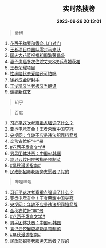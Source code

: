 <div align="center"><h2>实时热搜榜</h2><h4>2023-09-26 20:13:01</h4></div>

> 微博  

1. [花西子称要和香奈儿门对门](https://s.weibo.com/weibo?q=%23%E8%8A%B1%E8%A5%BF%E5%AD%90%E7%A7%B0%E8%A6%81%E5%92%8C%E9%A6%99%E5%A5%88%E5%84%BF%E9%97%A8%E5%AF%B9%E9%97%A8%23&t=31&band_rank=1&Refer=top)<br />
2. [王者项目中国队零封马来队](https://s.weibo.com/weibo?q=%23%E7%8E%8B%E8%80%85%E9%A1%B9%E7%9B%AE%E4%B8%AD%E5%9B%BD%E9%98%9F%E9%9B%B6%E5%B0%81%E9%A9%AC%E6%9D%A5%E9%98%9F%23&t=31&band_rank=2&Refer=top)<br />
3. [国庆大花篮祝福祖国繁荣昌盛](https://s.weibo.com/weibo?q=%23%E5%9B%BD%E5%BA%86%E5%A4%A7%E8%8A%B1%E7%AF%AE%E7%A5%9D%E7%A6%8F%E7%A5%96%E5%9B%BD%E7%B9%81%E8%8D%A3%E6%98%8C%E7%9B%9B%23&t=31&band_rank=3&Refer=top)<br />
4. [妻子患癌多次住院丈夫3次诉离婚获准](https://s.weibo.com/weibo?q=%23%E5%A6%BB%E5%AD%90%E6%82%A3%E7%99%8C%E5%A4%9A%E6%AC%A1%E4%BD%8F%E9%99%A2%E4%B8%88%E5%A4%AB3%E6%AC%A1%E8%AF%89%E7%A6%BB%E5%A9%9A%E8%8E%B7%E5%87%86%23&t=31&band_rank=4&Refer=top)<br />
5. [王者荣耀项目](https://s.weibo.com/weibo?q=%E7%8E%8B%E8%80%85%E8%8D%A3%E8%80%80%E9%A1%B9%E7%9B%AE&t=31&band_rank=5&Refer=top)<br />
6. [性缘脑比恋爱脑还可怕吗](https://s.weibo.com/weibo?q=%E6%80%A7%E7%BC%98%E8%84%91%E6%AF%94%E6%81%8B%E7%88%B1%E8%84%91%E8%BF%98%E5%8F%AF%E6%80%95%E5%90%97&t=31&band_rank=6&Refer=top)<br />
7. [徐必成金牌射手](https://s.weibo.com/weibo?q=%23%E5%BE%90%E5%BF%85%E6%88%90%E9%87%91%E7%89%8C%E5%B0%84%E6%89%8B%23&t=31&band_rank=7&Refer=top)<br />
8. [王俊凯又当老板又当翻译](https://s.weibo.com/weibo?q=%23%E7%8E%8B%E4%BF%8A%E5%87%AF%E5%8F%88%E5%BD%93%E8%80%81%E6%9D%BF%E5%8F%88%E5%BD%93%E7%BF%BB%E8%AF%91%23&t=31&band_rank=8&Refer=top)<br />
9. [谢娜新综艺](https://s.weibo.com/weibo?q=%E8%B0%A2%E5%A8%9C%E6%96%B0%E7%BB%BC%E8%89%BA&t=31&band_rank=9&Refer=top)<br />

> 知乎  


> 百度  

1. [习近平这次考察重点强调了什么？](https://www.baidu.com/s?wd=%E4%B9%A0%E8%BF%91%E5%B9%B3%E8%BF%99%E6%AC%A1%E8%80%83%E5%AF%9F%E9%87%8D%E7%82%B9%E5%BC%BA%E8%B0%83%E4%BA%86%E4%BB%80%E4%B9%88%EF%BC%9F&sa=fyb_news&rsv_dl=fyb_news)<br />
2. [亚运电竞首金！王者荣耀中国夺冠](https://www.baidu.com/s?wd=%E4%BA%9A%E8%BF%90%E7%94%B5%E7%AB%9E%E9%A6%96%E9%87%91%EF%BC%81%E7%8E%8B%E8%80%85%E8%8D%A3%E8%80%80%E4%B8%AD%E5%9B%BD%E5%A4%BA%E5%86%A0&sa=fyb_news&rsv_dl=fyb_news)<br />
3. [央视网：年龄不应是违法犯罪挡箭牌](https://www.baidu.com/s?wd=%E5%A4%AE%E8%A7%86%E7%BD%91%EF%BC%9A%E5%B9%B4%E9%BE%84%E4%B8%8D%E5%BA%94%E6%98%AF%E8%BF%9D%E6%B3%95%E7%8A%AF%E7%BD%AA%E6%8C%A1%E7%AE%AD%E7%89%8C&sa=fyb_news&rsv_dl=fyb_news)<br />
4. [金秋农忙好“丰”景](https://www.baidu.com/s?wd=%E9%87%91%E7%A7%8B%E5%86%9C%E5%BF%99%E5%A5%BD%E2%80%9C%E4%B8%B0%E2%80%9D%E6%99%AF&sa=fyb_news&rsv_dl=fyb_news)<br />
5. [#花西子发疯文学#](https://www.baidu.com/s?wd=%23%E8%8A%B1%E8%A5%BF%E5%AD%90%E5%8F%91%E7%96%AF%E6%96%87%E5%AD%A6%23&sa=fyb_news&rsv_dl=fyb_news)<br />
6. [男乒团体决赛：中国vs韩国](https://www.baidu.com/s?wd=%E7%94%B7%E4%B9%92%E5%9B%A2%E4%BD%93%E5%86%B3%E8%B5%9B%EF%BC%9A%E4%B8%AD%E5%9B%BDvs%E9%9F%A9%E5%9B%BD&sa=fyb_news&rsv_dl=fyb_news)<br />
7. [袁记云饺回应被指是预制菜](https://www.baidu.com/s?wd=%E8%A2%81%E8%AE%B0%E4%BA%91%E9%A5%BA%E5%9B%9E%E5%BA%94%E8%A2%AB%E6%8C%87%E6%98%AF%E9%A2%84%E5%88%B6%E8%8F%9C&sa=fyb_news&rsv_dl=fyb_news)<br />
8. [#早秋漫游指南#](https://www.baidu.com/s?wd=%23%E6%97%A9%E7%A7%8B%E6%BC%AB%E6%B8%B8%E6%8C%87%E5%8D%97%23&sa=fyb_news&rsv_dl=fyb_news)<br />
9. [民政部招养老服务志愿者？假的](https://www.baidu.com/s?wd=%E6%B0%91%E6%94%BF%E9%83%A8%E6%8B%9B%E5%85%BB%E8%80%81%E6%9C%8D%E5%8A%A1%E5%BF%97%E6%84%BF%E8%80%85%EF%BC%9F%E5%81%87%E7%9A%84&sa=fyb_news&rsv_dl=fyb_news)<br />

> 哔哩哔哩  

1. [习近平这次考察重点强调了什么？](https://www.baidu.com/s?wd=%E4%B9%A0%E8%BF%91%E5%B9%B3%E8%BF%99%E6%AC%A1%E8%80%83%E5%AF%9F%E9%87%8D%E7%82%B9%E5%BC%BA%E8%B0%83%E4%BA%86%E4%BB%80%E4%B9%88%EF%BC%9F&sa=fyb_news&rsv_dl=fyb_news)<br />
2. [亚运电竞首金！王者荣耀中国夺冠](https://www.baidu.com/s?wd=%E4%BA%9A%E8%BF%90%E7%94%B5%E7%AB%9E%E9%A6%96%E9%87%91%EF%BC%81%E7%8E%8B%E8%80%85%E8%8D%A3%E8%80%80%E4%B8%AD%E5%9B%BD%E5%A4%BA%E5%86%A0&sa=fyb_news&rsv_dl=fyb_news)<br />
3. [央视网：年龄不应是违法犯罪挡箭牌](https://www.baidu.com/s?wd=%E5%A4%AE%E8%A7%86%E7%BD%91%EF%BC%9A%E5%B9%B4%E9%BE%84%E4%B8%8D%E5%BA%94%E6%98%AF%E8%BF%9D%E6%B3%95%E7%8A%AF%E7%BD%AA%E6%8C%A1%E7%AE%AD%E7%89%8C&sa=fyb_news&rsv_dl=fyb_news)<br />
4. [金秋农忙好“丰”景](https://www.baidu.com/s?wd=%E9%87%91%E7%A7%8B%E5%86%9C%E5%BF%99%E5%A5%BD%E2%80%9C%E4%B8%B0%E2%80%9D%E6%99%AF&sa=fyb_news&rsv_dl=fyb_news)<br />
5. [#花西子发疯文学#](https://www.baidu.com/s?wd=%23%E8%8A%B1%E8%A5%BF%E5%AD%90%E5%8F%91%E7%96%AF%E6%96%87%E5%AD%A6%23&sa=fyb_news&rsv_dl=fyb_news)<br />
6. [男乒团体决赛：中国vs韩国](https://www.baidu.com/s?wd=%E7%94%B7%E4%B9%92%E5%9B%A2%E4%BD%93%E5%86%B3%E8%B5%9B%EF%BC%9A%E4%B8%AD%E5%9B%BDvs%E9%9F%A9%E5%9B%BD&sa=fyb_news&rsv_dl=fyb_news)<br />
7. [袁记云饺回应被指是预制菜](https://www.baidu.com/s?wd=%E8%A2%81%E8%AE%B0%E4%BA%91%E9%A5%BA%E5%9B%9E%E5%BA%94%E8%A2%AB%E6%8C%87%E6%98%AF%E9%A2%84%E5%88%B6%E8%8F%9C&sa=fyb_news&rsv_dl=fyb_news)<br />
8. [#早秋漫游指南#](https://www.baidu.com/s?wd=%23%E6%97%A9%E7%A7%8B%E6%BC%AB%E6%B8%B8%E6%8C%87%E5%8D%97%23&sa=fyb_news&rsv_dl=fyb_news)<br />
9. [民政部招养老服务志愿者？假的](https://www.baidu.com/s?wd=%E6%B0%91%E6%94%BF%E9%83%A8%E6%8B%9B%E5%85%BB%E8%80%81%E6%9C%8D%E5%8A%A1%E5%BF%97%E6%84%BF%E8%80%85%EF%BC%9F%E5%81%87%E7%9A%84&sa=fyb_news&rsv_dl=fyb_news)<br />
